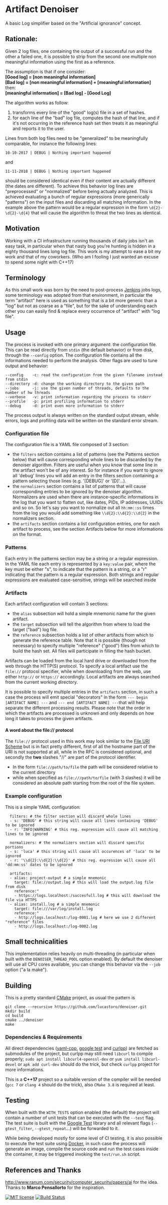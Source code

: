 # Artifact Denoiser
A basic Log simplifier based on the "Artificial ignorance" concept.

## Rationale:
Given 2 log files, one containing the output of a successful run and the other a failed one, it is possible to strip
from the second one multiple non meaningful information using the first as a reference.

The assumption is that if one consider:  
**[Good log] = [non meaningful information]**  
**[Bad log]  = [non meaningful information] + [meaningful information]**  
then:  
**[meaningful information] = [Bad log] - [Good Log]**

The algorithm works as follow:
1) transforms every line of the "good" log(s) file in a set of hashes.
2) for each line of the "bad" log file, computes the hash of that line, and if it's not occurring in the reference hash
   set then treats it as meaningful and reports it to the user.

Lines from both log files need to be "generalized" to be meaningfully comparable, for instance the following lines:

`10-10-2017 | DEBUG | Nothing important happened`

and

`11-11-2018 | DEBUG | Nothing important happened`

should be considered identical even if their content are actually different (the dates are different).
To achieve this behavior log lines are "preprocessed" or "normalized" before being actually analyzed.
This is achieved evaluating a bunch of regular expressions (more generically "patterns") on the input files and
discarding all matching information.
In the example above the pattern would be a regular expression in the form `\d{2}-\d{2}-\d{4}` that will cause the
algorithm to threat the two lines as identical.

## Motivation
Working with a CI infrastructure running thousands of daily jobs isn't an easy task, in particular when that nasty bug
you're hunting is hidden in a eighty thousand lines long log file. This work is my attempt to ease a bit my work and
that of my coworkers. (Who am I fooling I just wanted an excuse to spend some night with C++17)

## Terminology
As this small work was born by the need to post-process [Jenkins](https://jenkins.io) jobs logs, some terminology
was adopted from that environment, in particular the term "artifact" here is used as something that is a bit more
generic than a "log" but not as coarse as a "file", but for the sake of understanding each other you can easily find &
replace every occurrence of "artifact" with "log file".

## Usage
The process is invoked with one primary argument: the configuration file.
This can be read directly from `stdin` (the default behavior) or from disk, through the `--config` option.
The configuration file contains all the informations needed to perform the analysis.
Other flags are used to tune output and behavior:
```
--config    -c: read the configuration from the given filename instead from stdin
--directory -d: change the working directory to the given path
--jobs      -j: use the given number of threads, defaults to the number of hw threads
--verbose   -v: print information regarding the process to stderr
--profile   -p: print profiling information to stderr
--debug     -d: print even more information to stderr
```
The process output is always written on the standard output stream, while errors, logs and profiling data will be
written on the standard error stream.

### Configuration file
The configuration file is a YAML file composed of 3 section:
 - the `filters` section contains a list of patterns (see the Patterns section below) that will cause corresponding
   whole lines to be discarded by the denoiser algorithm.
   Filters are useful when you know that some line in the artifact won't be of any interest.
   So for instance if you want to ignore all 'debug' lines you will add an entry in the filters section containing a
   pattern selecting those lines (e.g. '[DEBUG]' or '[D]'...).
 - the `normalizers` section contains a list of patterns that will cause corresponding entries to be ignored by the
   denoiser algorithm.
   Normalizers are used when there are instance-specific informations in the log that you want to flatten out, like
   dates, PIDs, IP addresses, UUIDs and so on.
   So let's say you want to normalize out all `hh:mm::ss` times from the log you would add something like
   `\\d{2}:\\d{2}:\\d{2}` in the normalizers section.
 - the `artifacts` section contains a list configuration entries, one for each artifact to process, see the section
   Artifacts below for more informations on the format.

### Patterns
Each entry in the patterns section may be a string or a regular expression.
In the YAML file each entry is represented by a `key:value` pair, where the key must be either "s", to indicate that the
pattern is a string, or a "r" indicating that the pattern is a regular expression.
Both strings and regular expressions are evaluated case-sensitive, strings will be searched inside

### Artifacts
Each artifact configuration will contain 3 sections:
 - the `alias` subsection will hold a simple mnemonic name for the given artifact.
 - the `target` subsection will tell the algorithm from where to load the target ("bad") log file.
 - the `reference` subsection holds a list of other artifacts from which to generate the reference table. Note that it
   is possible (though not necessary) to specify multiple "reference" ("good") files from which to build the hash set.
   All files will participate in filling the hash bucket. 

Artifacts can be loaded from the local hard drive or downloaded from the web through the HTTP(S) protocol.
To specify a local artifact use the `file://` protocol specifier, while when downloading from the web, use either
`http://` or `https://` accordingly. Local artifacts are always searched from the current working directory.

It is possible to specify multiple entries in the `artifacts` section, in such a case the process will emit special
"decorators" in the form `--- begin [ARTIFACT NAME] ---` and `--- end [ARTIFACT NAME] ---`that will help separate the
different processing results. Please note that the order in which the artifacts are processed is unknown and only
depends on how long it takes to process the given artifacts. 

#### A word about the file:// protocol
The `file://` protocol used in this work may look similar to the [File URI Scheme](https://tools.ietf.org/html/rfc8089)
but is in fact pretty different, first of all the hostname part of the URI is not supported at all, while in the RFC is
considered optional, and secondly the **two** slashes "//" are part of the protocol identifier.  
- In the form `file://path/to/file` the path will be considered relative to the current directory
- while when specified as `file:///path/to/file` (with 3 slashes) it will be considered an absolute path starting from
  the root of the file system.

### Example configuration
This is a simple YAML configuration:

```
  filters: # the filter section will discard whole lines
  - s: 'DEBUG' # this string will cause all lines containing 'DEBUG' to be ignored
  - r: 'INFO|WARNING' # this reg. expression will cause all matching lines to be ignored

  normalizers: # the normalizers section will discard specific portions
  - s: 'luca' # this string will cause all occurences of 'luca' to be ignored
  - r: '\\d{2}:\\d{2}:\\d{2}' # this reg. expression will cause all 'dd:mm:ss' dates to be ignored

  artifacts:
  - alias: project-output # a simple mnemonic
    target: file://output.log # this will load the output.log file from disk
    reference:"
    - https://logs.localhost:/succesfull.log # this will download the file via HTTPS
  - alias: install.log # a simple mnemonic
    target: file:///var/log/install.log
    reference:"
    - http://logs.localhost:/log-0001.log # here we use 2 different "reference" files
    - http://logs.localhost:/log-0002.log
```

## Small technicalities
This implementation relies heavily on multi-threading (in particular when built with the `DENOISER_THREAD_POOL` option
enabled). By default the denoiser will use all CPU cores available, you can change this behavior via the `--job`
option ("a la make").

## Building
This is a pretty standard [CMake](https://cmake.org) project, as usual the pattern is
```
git clone --recursive https://github.com/lucastoro/denoiser.git
mkdir build
cd build
cmake ../denoiser
make
```

### Dependencies & Requirements
All direct dependencies ([yaml-cpp](https://github.com/jbeder/yaml-cpp),
[google test](https://github.com/google/googletest) and [curlpp](http://www.curlpp.org/)) are fetched as submodules of
the project, but curlpp may still need `libcurl` to compile properly; `sudo apt install libcurl4-openssl-dev` or
`yum install libcurl-devel` or `apk add curl-dev` should do the trick, but check `curlpp` project for more informations.

This is a **C++17** project so a suitable version of the compiler will be needed (`gcc 7` or `clang 4` should do the
trick), also `CMake 3.8` is required at least.

## Testing
When built with the `WITH_TESTS` option enabled (the default) the project will contain a number of unit tests that can
be executed with the `--test` flag. The test suite is built with the [Google Test](https://github.com/google/googletest)
library and all relevant flags (`--gtest_filter`, `--gtest_repeat`...) will be forwarded to it.

While being developed mostly for some level of CI testing, it is also possible to execute the test suite using
[Docker](https://www.docker.com/), in such case the process will generate an image, compile the source code and run
the test cases inside the container, it may be triggered invoking the `test/run.sh` script.

## References and Thanks
http://www.ranum.com/security/computer_security/papers/ai for the idea.  
Thanks to **Marco Pensallorto** for the inspiration.

[![MIT license](https://img.shields.io/badge/License-MIT-blue.svg)](https://lbesson.mit-license.org/)
[![Build Status](https://travis-ci.org/lucastoro/denoiser.svg?branch=master)](https://travis-ci.org/lucastoro/denoiser)